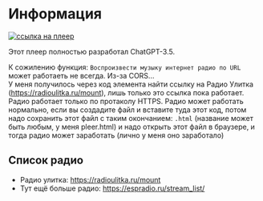 # Информация

[![ссылка на плеер](https://img.shields.io/badge/ссылка-на%20плеер-brightgreen)](https://chtko.github.io/pleer.github.io/)


Этот плеер полностью разработал ChatGPT-3.5.  
  
К сожилению функция: `Воспроизвести музыку интернет радио по URL` может работаеть не всегда. Из-за CORS...    
У меня получилось через код элемента найти ссылку на Радио Улитка (https://radioulitka.ru/mount), лишь только это ссылка пока работает. Радио работает только по протаколу HTTPS.
Радио может работать нормально, если вы создадите файл и вставите туда этот код, потом надо сохранить этот файл с таким окончанием: `.html` (название может быть любым, у меня pleer.html) и надо открыть этот файл в браузере, и тогда радио может заработать (лично у меня оно заработало)

## Список радио
- Радио улитка: https://radioulitka.ru/mount
- Тут ещё больше радио: https://espradio.ru/stream_list/
